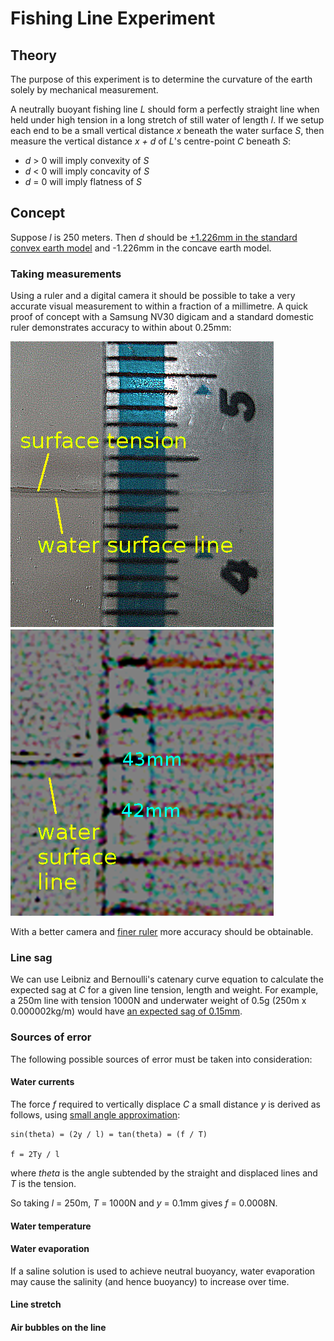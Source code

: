 # Fishing Line Experiment

## Theory

The purpose of this experiment is to determine the curvature of the earth solely
by mechanical measurement.

A neutrally buoyant fishing line *L* should form a perfectly straight
line when held under high tension in a long stretch of still water of length *l*.
If we setup each end to be a small vertical distance *x* beneath the water surface *S*,
then measure the vertical distance *x + d* of *L*'s centre-point *C* beneath *S*:

* *d* > 0 will imply convexity of *S*
* *d* < 0 will imply concavity of *S*
* *d* = 0 will imply flatness of *S*

## Concept

Suppose *l* is 250 meters. Then *d* should be
[+1.226mm in the standard convex earth model](http://dizzib.github.io/earth/curve-calc/index.html?d0=0.25&h0=0.001226&unit=metric)
and -1.226mm in the concave earth model.

### Taking measurements

Using a ruler and a digital camera it should be possible to take a very accurate
visual measurement to within a fraction of a millimetre.
A quick proof of concept with a Samsung NV30 digicam and a standard domestic ruler
demonstrates accuracy to within about 0.25mm:

![x](./img/sample.png)
![x](./img/sample-zoom.png)

With a better camera and [finer ruler](http://www.starrett.com/metrology/product-detail/Precision-Rules/Precision-Rules,-Straight/Precision-Hand-Tools/Precision-Measuring-Tools/C330-150)
more accuracy should be obtainable.

### Line sag

We can use Leibniz and Bernoulli's catenary curve equation
to calculate the expected sag at *C* for a given line tension, length and weight.
For example, a 250m line with tension 1000N and underwater weight of 0.5g
(250m x 0.000002kg/m) would have [an expected sag of 0.15mm](http://www.spaceagecontrol.com/calccabm.htm?F=1000&a=250&q=0.000002&g=9.81&Submit+Button=Calculate).

### Sources of error

The following possible sources of error must be taken into consideration:

#### Water currents

The force *f* required to vertically displace *C* a small distance *y* is derived as
follows, using [small angle approximation](https://en.wikipedia.org/wiki/Small-angle_approximation):

    sin(theta) = (2y / l) = tan(theta) = (f / T)

    f = 2Ty / l

where *theta* is the angle subtended by the straight and displaced lines and
*T* is the tension.

So taking *l* = 250m, *T* = 1000N and *y* = 0.1mm gives *f* = 0.0008N.

#### Water temperature

#### Water evaporation

If a saline solution is used to achieve neutral buoyancy, water evaporation may cause
the salinity (and hence buoyancy) to increase over time.

#### Line stretch

#### Air bubbles on the line
